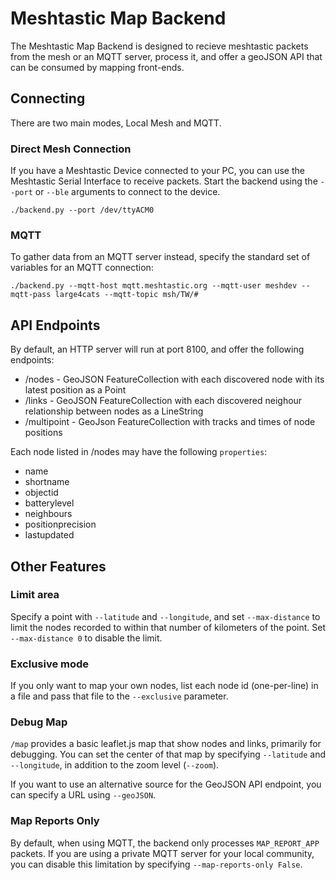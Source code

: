 # Meshtastic Map Backend
The Meshtastic Map Backend is designed to recieve meshtastic packets from the mesh
or an MQTT server, process it, and offer a geoJSON API that can be consumed by
mapping front-ends.


## Connecting
There are two main modes, Local Mesh and MQTT.

### Direct Mesh Connection
If you have a Meshtastic Device connected to your PC, you can use the Meshtastic
Serial Interface to receive packets. Start the backend using the `--port` or `--ble`
arguments to connect to the device.

`./backend.py --port /dev/ttyACM0`

### MQTT

To gather data from an MQTT server instead, specify the standard set of variables for an
MQTT connection:

`./backend.py --mqtt-host mqtt.meshtastic.org --mqtt-user meshdev --mqtt-pass large4cats --mqtt-topic msh/TW/#`

## API Endpoints

By default, an HTTP server will run at port 8100, and offer the following endpoints:

* /nodes - GeoJSON FeatureCollection with each discovered node with its latest position as a Point
* /links - GeoJSON FeatureCollection with each discovered neighour relationship between nodes as a LineString
* /multipoint - GeoJson FeatureCollection with tracks and times of node positions

Each node listed in /nodes may have the following `properties`:
* name
* shortname
* objectid
* batterylevel
* neighbours
* positionprecision
* lastupdated

## Other Features

### Limit area
Specify a point with `--latitude` and `--longitude`, and set `--max-distance` to limit the nodes recorded
to within that number of kilometers of the point. Set `--max-distance 0` to disable the limit.

### Exclusive mode
If you only want to map your own nodes, list each node id (one-per-line) in a file and pass that file
to the `--exclusive` parameter.

### Debug Map
`/map` provides a basic leaflet.js map that show nodes and links, primarily for debugging.
You can set the center of that map by specifying `--latitude` and `--longitude`, in addition to the
zoom level (`--zoom`).

If you want to use an alternative source for the GeoJSON API endpoint, you can specify a URL using `--geoJSON`.


### Map Reports Only
By default, when using MQTT, the backend only processes `MAP_REPORT_APP` packets. If you are using a
private MQTT server for your local community, you can disable this limitation by specifying 
`--map-reports-only False`.
